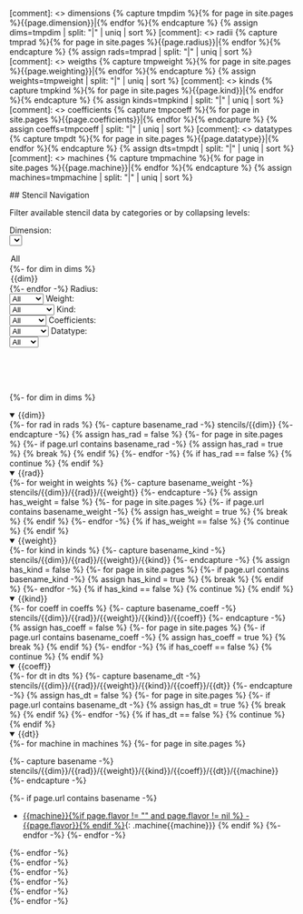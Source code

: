 
[comment]: <> dimensions
{% capture tmpdim %}{% for page in site.pages %}{{page.dimension}}|{% endfor %}{% endcapture %}
{% assign dims=tmpdim | split: "|" | uniq | sort %}
[comment]: <> radii
{% capture tmprad %}{% for page in site.pages %}{{page.radius}}|{% endfor %}{% endcapture %}
{% assign rads=tmprad | split: "|" | uniq | sort %}
[comment]: <> weigths
{% capture tmpweight %}{% for page in site.pages %}{{page.weighting}}|{% endfor %}{% endcapture %}
{% assign weights=tmpweight | split: "|" | uniq | sort %}
[comment]: <> kinds
{% capture tmpkind %}{% for page in site.pages %}{{page.kind}}|{% endfor %}{% endcapture %}
{% assign kinds=tmpkind | split: "|" | uniq | sort %}
[comment]: <> coefficients
{% capture tmpcoeff %}{% for page in site.pages %}{{page.coefficients}}|{% endfor %}{% endcapture %}
{% assign coeffs=tmpcoeff | split: "|" | uniq | sort %}
[comment]: <> datatypes
{% capture tmpdt %}{% for page in site.pages %}{{page.datatype}}|{% endfor %}{% endcapture %}
{% assign dts=tmpdt | split: "|" | uniq | sort %}
[comment]: <> machines
{% capture tmpmachine %}{% for page in site.pages %}{{page.machine}}|{% endfor %}{% endcapture %}
{% assign machines=tmpmachine | split: "|" | uniq | sort %}

<div markdown="1" id="navigation">
## Stencil Navigation

Filter available stencil data by categories or by collapsing levels:

<span class="nav-selection">Dimension:<br/>
<select class="select_dims">
<option value="all" selected="selected">All</option>
{%- for dim in dims %}
<option value="dim{{dim}}">{{dim}}</option>
{%- endfor -%}
</select>
</span>
<span class="nav-selection">Radius:<br/>
<select class="select_rads" onchange="toggle_visibility(this.options[this.selectedIndex].value)">
<option value="radall" selected="selected">All</option>
{%- for rad in rads %}
<option value="rad{{rad}}">{{rad}}</option>
{%- endfor -%}
</select>
</span>
<span class="nav-selection">Weight:<br/>
<select class="select_weights" onchange="toggle_visibility(this.options[this.selectedIndex].value)">
<option value="weightall" selected="selected">All</option>
{%- for weight in weights %}
<option value="weight{{weight}}">{{weight}}</option>
{%- endfor -%}
</select>
</span>
<span class="nav-selection">Kind:<br/>
<select class="select_kinds" onchange="toggle_visibility(this.options[this.selectedIndex].value)">
<option value="kindall" selected="selected">All</option>
{%- for kind in kinds %}
<option value="kind{{kind}}">{{kind}}</option>
{%- endfor -%}
</select>
</span>
<span class="nav-selection">Coefficients:<br/>
<select class="select_coeffs" onchange="toggle_visibility(this.options[this.selectedIndex].value)">
<option value="coeffall" selected="selected">All</option>
{%- for coeff in coeffs %}
<option value="coeff{{coeff}}">{{coeff}}</option>
{%- endfor -%}
</select>
</span>
<span class="nav-selection">Datatype:<br/>
<select class="select_dts" onchange="toggle_visibility(this.options[this.selectedIndex].value)">
<option value="dtall" selected="selected">All</option>
{%- for dt in dts %}
<option value="dt{{dt}}">{{dt}}</option>
{%- endfor -%}
</select>
</span>
<!-- <select class="select_machines" onchange="toggle_visibility(this.options[this.selectedIndex].value)">
<option value="machineall" selected="selected">All</option>
{%- for machine in machines %}
<option value="machine{{machine}}">{{machine}}</option>
{%- endfor -%}
</select> -->

<br /><br /><br />

<script>
function toggle_visibility(option) {
	var name = "";
	if (String(option).startsWith("dim")) {
		name = "dim"
	} else if (String(option).startsWith("rad")) {
		name = "rad"
	} else if (String(option).startsWith("weight")) {
		name = "weight"
	} else if (String(option).startsWith("kind")) {
		name = "kind"
	} else if (String(option).startsWith("coeff")) {
		name = "coeff"
	} else if (String(option).startsWith("dt")) {
		name = "dt"
	} else if (String(option).startsWith("machine")) {
		name = "machine"
	}

	if (String(option).endsWith("all")) {
		$("[class^="+name+"]").css("display","block");
	} else {
		$("[class^="+name+"]").css("display","none");
		$("."+String(option)).css("display","block");
	}
}
</script>


{%- for dim in dims %}
<details class="dim{{dim}}" open>
<summary>{{dim}}</summary>
{%- for rad in rads %}
{%- capture basename_rad -%}
stencils/{{dim}}
{%- endcapture -%}
{% assign has_rad = false %}
{%- for page in site.pages %}
{%- if page.url contains basename_rad -%}
{% assign has_rad = true %}
{% break %}
{% endif %}
{%- endfor -%}
{% if has_rad == false %}
{% continue %}
{% endif %}
<details class="rad{{rad}}" open>
<summary>{{rad}}</summary>
{%- for weight in weights %}
{%- capture basename_weight -%}
stencils/{{dim}}/{{rad}}/{{weight}}
{%- endcapture -%}
{% assign has_weight = false %}
{%- for page in site.pages %}
{%- if page.url contains basename_weight -%}
{% assign has_weight = true %}
{% break %}
{% endif %}
{%- endfor -%}
{% if has_weight == false %}
{% continue %}
{% endif %}
<details class="weight{{weight}}" open>
<summary>{{weight}}</summary>
{%- for kind in kinds %}
{%- capture basename_kind -%}
stencils/{{dim}}/{{rad}}/{{weight}}/{{kind}}
{%- endcapture -%}
{% assign has_kind = false %}
{%- for page in site.pages %}
{%- if page.url contains basename_kind -%}
{% assign has_kind = true %}
{% break %}
{% endif %}
{%- endfor -%}
{% if has_kind == false %}
{% continue %}
{% endif %}
<details class="kind{{kind}}" open>
<summary>{{kind}}</summary>
{%- for coeff in coeffs %}
{%- capture basename_coeff -%}
stencils/{{dim}}/{{rad}}/{{weight}}/{{kind}}/{{coeff}}
{%- endcapture -%}
{% assign has_coeff = false %}
{%- for page in site.pages %}
{%- if page.url contains basename_coeff -%}
{% assign has_coeff = true %}
{% break %}
{% endif %}
{%- endfor -%}
{% if has_coeff == false %}
{% continue %}
{% endif %}
<details class="coeff{{coeff}}" open>
<summary>{{coeff}}</summary>
{%- for dt in dts %}
{%- capture basename_dt -%}
stencils/{{dim}}/{{rad}}/{{weight}}/{{kind}}/{{coeff}}/{{dt}}
{%- endcapture -%}
{% assign has_dt = false %}
{%- for page in site.pages %}
{%- if page.url contains basename_dt -%}
{% assign has_dt = true %}
{% break %}
{% endif %}
{%- endfor -%}
{% if has_dt == false %}
{% continue %}
{% endif %}
<details class="dt{{dt}}" markdown="1" open>
<summary>{{dt}}</summary>
{%- for machine in machines %}
{%- for page in site.pages %}

{%- capture basename -%}
stencils/{{dim}}/{{rad}}/{{weight}}/{{kind}}/{{coeff}}/{{dt}}/{{machine}}
{%- endcapture -%}

{%- if page.url contains basename -%}
  - [{{machine}}{%if page.flavor != "" and page.flavor != nil %} - {{page.flavor}}{% endif %}]({{site.baseurl}}{{page.url}}){: .machine{{machine}}}
{% endif %}
{%- endfor -%}
{%- endfor -%}
</details>
{%- endfor -%}
</details>
{%- endfor -%}
</details>
{%- endfor -%}
</details>
{%- endfor -%}
</details>
{%- endfor -%}
</details>
{%- endfor -%}

</div>
